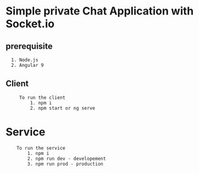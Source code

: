 # Simple private Chat Application with Socket.io

##  prerequisite
      1. Node.js
      2. Angular 9
     
## Client
         
         To run the client    
	         1. npm i
	         2. npm start or ng serve 


# Service
        To run the service
			1. npm i
			2. npm run dev - developement
			3. npm run prod - production
